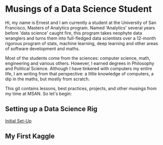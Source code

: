 # Musings of a Data Science Student

Hi, my name is Ernest and I am currently a student at the University of San Francisco, Masters of Analytics program.  Named 'Analytics' several years before 'data science' caught fire, this program takes neophyte data wranglers and turns them into full-fledged data scientists over a 12-month rigorous program of stats, machine learning, deep learning and other areas of software development and maths.

Most of the students come from the sciences: computer science, math, engineering and various others.  However, I earned degrees in Philosophy and Political Science.  Although I have tinkered with computers my entire life, I am writing from that perspective: a little knowledge of computers, a dip in the maths, but mostly from scratch.

This git contains lessons, best practices, projects, and other musings from my time at MSAN.  So let's begin:

## Setting up a Data Science Rig

[Initial Set-Up](https://github.com/ernestk-git/data-scientist-ish/tutorials/initial_setup.md)

## My First Kaggle

